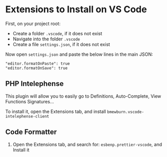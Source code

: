 # Extensions to Install on VS Code

First, on your project root:

- Create a folder `.vscode`, if it does not exist
- Navigate into the folder `.vscode`
- Create a file `settings.json`, if it does not exist

Now open `settings.json` and paste the below lines in the main JSON:

```
"editor.formatOnPaste": true
"editor.formatOnSave": true
```

## PHP Intelephense

This plugin will allow you to easily go to Definitions, Auto-Complete, View Functions Signatures...

To install it, open the Extensions tab, and install `bmewburn.vscode-intelephense-client`

## Code Formatter

1. Open the Extensions tab, and search for: `esbenp.prettier-vscode`, and Install it
